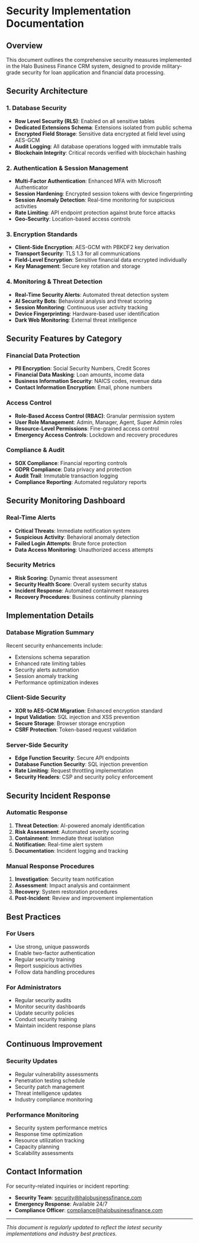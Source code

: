 # Security Implementation Documentation

## Overview
This document outlines the comprehensive security measures implemented in the Halo Business Finance CRM system, designed to provide military-grade security for loan application and financial data processing.

## Security Architecture

### 1. Database Security
- **Row Level Security (RLS)**: Enabled on all sensitive tables
- **Dedicated Extensions Schema**: Extensions isolated from public schema
- **Encrypted Field Storage**: Sensitive data encrypted at field level using AES-GCM
- **Audit Logging**: All database operations logged with immutable trails
- **Blockchain Integrity**: Critical records verified with blockchain hashing

### 2. Authentication & Session Management
- **Multi-Factor Authentication**: Enhanced MFA with Microsoft Authenticator
- **Session Hardening**: Encrypted session tokens with device fingerprinting
- **Session Anomaly Detection**: Real-time monitoring for suspicious activities
- **Rate Limiting**: API endpoint protection against brute force attacks
- **Geo-Security**: Location-based access controls

### 3. Encryption Standards
- **Client-Side Encryption**: AES-GCM with PBKDF2 key derivation
- **Transport Security**: TLS 1.3 for all communications
- **Field-Level Encryption**: Sensitive financial data encrypted individually
- **Key Management**: Secure key rotation and storage

### 4. Monitoring & Threat Detection
- **Real-Time Security Alerts**: Automated threat detection system
- **AI Security Bots**: Behavioral analysis and threat scoring
- **Session Monitoring**: Continuous user activity tracking
- **Device Fingerprinting**: Hardware-based user identification
- **Dark Web Monitoring**: External threat intelligence

## Security Features by Category

### Financial Data Protection
- **PII Encryption**: Social Security Numbers, Credit Scores
- **Financial Data Masking**: Loan amounts, income data
- **Business Information Security**: NAICS codes, revenue data
- **Contact Information Encryption**: Email, phone numbers

### Access Control
- **Role-Based Access Control (RBAC)**: Granular permission system
- **User Role Management**: Admin, Manager, Agent, Super Admin roles
- **Resource-Level Permissions**: Fine-grained access control
- **Emergency Access Controls**: Lockdown and recovery procedures

### Compliance & Audit
- **SOX Compliance**: Financial reporting controls
- **GDPR Compliance**: Data privacy and protection
- **Audit Trail**: Immutable transaction logging
- **Compliance Reporting**: Automated regulatory reports

## Security Monitoring Dashboard

### Real-Time Alerts
- **Critical Threats**: Immediate notification system
- **Suspicious Activity**: Behavioral anomaly detection
- **Failed Login Attempts**: Brute force protection
- **Data Access Monitoring**: Unauthorized access attempts

### Security Metrics
- **Risk Scoring**: Dynamic threat assessment
- **Security Health Score**: Overall system security status
- **Incident Response**: Automated containment measures
- **Recovery Procedures**: Business continuity planning

## Implementation Details

### Database Migration Summary
Recent security enhancements include:
- Extensions schema separation
- Enhanced rate limiting tables
- Security alerts automation
- Session anomaly tracking
- Performance optimization indexes

### Client-Side Security
- **XOR to AES-GCM Migration**: Enhanced encryption standard
- **Input Validation**: SQL injection and XSS prevention
- **Secure Storage**: Browser storage encryption
- **CSRF Protection**: Token-based request validation

### Server-Side Security
- **Edge Function Security**: Secure API endpoints
- **Database Function Security**: SQL injection prevention
- **Rate Limiting**: Request throttling implementation
- **Security Headers**: CSP and security policy enforcement

## Security Incident Response

### Automatic Response
1. **Threat Detection**: AI-powered anomaly identification
2. **Risk Assessment**: Automated severity scoring
3. **Containment**: Immediate threat isolation
4. **Notification**: Real-time alert system
5. **Documentation**: Incident logging and tracking

### Manual Response Procedures
1. **Investigation**: Security team notification
2. **Assessment**: Impact analysis and containment
3. **Recovery**: System restoration procedures
4. **Post-Incident**: Review and improvement implementation

## Best Practices

### For Users
- Use strong, unique passwords
- Enable two-factor authentication
- Regular security training
- Report suspicious activities
- Follow data handling procedures

### For Administrators
- Regular security audits
- Monitor security dashboards
- Update security policies
- Conduct security training
- Maintain incident response plans

## Continuous Improvement

### Security Updates
- Regular vulnerability assessments
- Penetration testing schedule
- Security patch management
- Threat intelligence updates
- Industry compliance monitoring

### Performance Monitoring
- Security system performance metrics
- Response time optimization
- Resource utilization tracking
- Capacity planning
- Scalability assessments

## Contact Information

For security-related inquiries or incident reporting:
- **Security Team**: security@halobusinessfinance.com
- **Emergency Response**: Available 24/7
- **Compliance Officer**: compliance@halobusinessfinance.com

---

*This document is regularly updated to reflect the latest security implementations and industry best practices.*